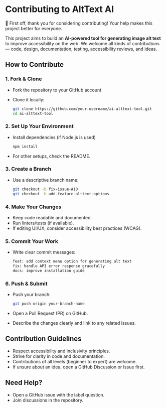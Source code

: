 # Contributing to AltText AI

🎉 First off, thank you for considering contributing! Your help makes this project better for everyone.  

This project aims to build an **AI-powered tool for generating image alt text** to improve accessibility on the web.
We welcome all kinds of contributions — code, design, documentation, testing, accessibility reviews, and ideas.


## How to Contribute

### 1. Fork & Clone
- Fork the repository to your GitHub account
- Clone it locally:
   
  ```bash
  git clone https://github.com/your-username/ai-alttext-tool.git
  cd ai-alttext-tool

### 2. Set Up Your Environment
- Install dependencies (if Node.js is used)
  
  ```bash
  npm install
- For other setups, check the README.

### 3. Create a Branch
- Use a descriptive branch name:
  
  ```bash
  git checkout -b fix-issue-#10
  git checkout -b add-feature-alttext-options

### 4. Make Your Changes
- Keep code readable and documented.
- Run linters/tests (if available).
- If editing UI/UX, consider accessibility best practices (WCAG).

### 5. Commit Your Work
- Write clear commit messages:
  
  ```bash
  feat: add context menu option for generating alt text
  fix: handle API error response gracefully
  docs: improve installation guide

### 6. Push & Submit
- Push your branch:
  
  ```bash
  git push origin your-branch-name
- Open a Pull Request (PR) on GitHub.
- Describe the changes clearly and link to any related issues.

## Contribution Guidelines
- Respect accessibility and inclusivity principles.
- Strive for clarity in code and documentation.
- Contributions of all levels (beginner to expert) are welcome.
- If unsure about an idea, open a GitHub Discussion or Issue first.

## Need Help?
- Open a GitHub issue with the label question.
- Join discussions in the repository.
